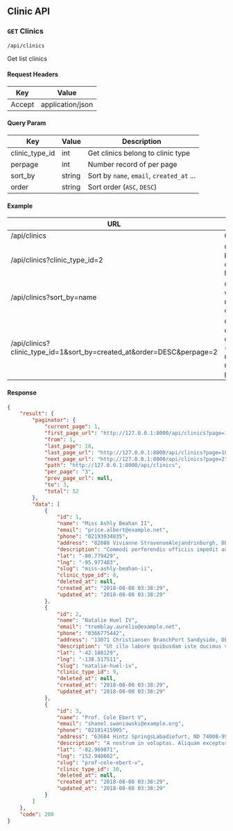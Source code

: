 ## Clinic API

### `GET` Clinics
```
/api/clinics
```
Get list clinics
#### Request Headers
| Key | Value |
|---|---|
|Accept|application/json

#### Query Param
| Key | Value | Description |
|---|---|---|
| clinic_type_id | int | Get clinics belong to clinic type |
| perpage | int | Number record of per page|
| sort_by | string | Sort by `name`, `email`, `created_at` ... |
| order | string | Sort order (`ASC`, `DESC`) |

#### Example
| URL | Description |
|---|---|
| /api/clinics | Get all clinic |
| /api/clinics?clinic_type_id=2 | Get clinics belong to clinic type has id = 2 |
| /api/clinics?sort_by=name | Get clinics with sorted name and order ASC |
| /api/clinics?clinic_type_id=1&sort_by=created_at&order=DESC&perpage=2 | Get newest clinics has clinic_type_id = 1 and number of record each page is 2 |

#### Response
```json
{
    "result": {
        "paginator": {
            "current_page": 1,
            "first_page_url": "http://127.0.0.1:8000/api/clinics?page=1",
            "from": 1,
            "last_page": 18,
            "last_page_url": "http://127.0.0.1:8000/api/clinics?page=18",
            "next_page_url": "http://127.0.0.1:8000/api/clinics?page=2",
            "path": "http://127.0.0.1:8000/api/clinics",
            "per_page": "3",
            "prev_page_url": null,
            "to": 3,
            "total": 52
        },
        "data": [
            {
                "id": 1,
                "name": "Miss Ashly Beahan II",
                "email": "price.albert@example.net",
                "phone": "02193934835",
                "address": "82088 Vivianne StravenueAlejandrinburgh, DE 55195-1910",
                "description": "Commodi perferendis officiis impedit autem nihil esse. Ea voluptatem tempora nam similique repellat. Unde optio illum molestiae quod qui.",
                "lat": "-80.779429",
                "lng": "-95.977483",
                "slug": "miss-ashly-beahan-ii",
                "clinic_type_id": 8,
                "deleted_at": null,
                "created_at": "2018-08-08 03:38:29",
                "updated_at": "2018-08-08 03:38:29"
            },
            {
                "id": 2,
                "name": "Natalie Huel IV",
                "email": "tremblay.aurelio@example.net",
                "phone": "0366775442",
                "address": "13071 Christiansen BranchPort Sandyside, DE 00473",
                "description": "Ut illo labore quibusdam iste ducimus vero qui. Quo vel rerum soluta fugit et eos deserunt. Molestias voluptatum ipsa soluta perspiciatis ab.",
                "lat": "-42.188129",
                "lng": "-138.517511",
                "slug": "natalie-huel-iv",
                "clinic_type_id": 9,
                "deleted_at": null,
                "created_at": "2018-08-08 03:38:29",
                "updated_at": "2018-08-08 03:38:29"
            },
            {
                "id": 3,
                "name": "Prof. Cole Ebert V",
                "email": "shanel.swaniawski@example.org",
                "phone": "02101415905",
                "address": "63684 Hintz SpringsLabadiefurt, ND 74008-9941",
                "description": "A nostrum in voluptas. Aliquam excepturi tenetur at sapiente distinctio sed accusantium. Enim et voluptas minima neque. Provident facere vel mollitia.",
                "lat": "-82.969071",
                "lng": "152.940602",
                "slug": "prof-cole-ebert-v",
                "clinic_type_id": 10,
                "deleted_at": null,
                "created_at": "2018-08-08 03:38:29",
                "updated_at": "2018-08-08 03:38:29"
            }
        ]
    },
    "code": 200
}
```
